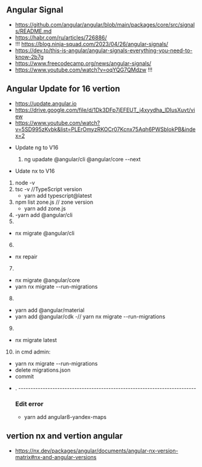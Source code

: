 ## Angular Signal
- https://github.com/angular/angular/blob/main/packages/core/src/signals/README.md
- https://habr.com/ru/articles/726886/
- !!! https://blog.ninja-squad.com/2023/04/26/angular-signals/
- https://dev.to/this-is-angular/angular-signals-everything-you-need-to-know-2b7g
- https://www.freecodecamp.org/news/angular-signals/
- https://www.youtube.com/watch?v=oqYQG7QMdzw !!!

## Angular Update for 16 vertion
- https://update.angular.io
- https://drive.google.com/file/d/1Dk3DFp7jEFEUT_j4xyydha_lDIusXuvt/view
- https://www.youtube.com/watch?v=5SD995zKvbk&list=PLErOmyzRKOCr07Kcnx75Aqh6PWSbIokPB&index=2

* Update ng to  V16 
  1.  ng upadate @angular/cli @angular/core --next

* Udate nx to V16
 1. node -v 
 2. tsc -v //TypeScript version
    - yarn  add typescript@latest
 3. npm list zone.js // zone version
    - yarn add zone.js
 4. 
    -yarn  add @angular/cli
 5. 
   - nx migrate  @angular/cli
 6. 
   - nx repair
 7. 
   - nx migrate @angular/core 
   - yarn nx migrate --run-migrations
 8. 
   - yarn add  @angular/material
   - yarn add @angular/cdk
   -// yarn nx migrate --run-migrations
  9. 
   - nx migrate latest

  10.  in cmd admin:
   -   yarn nx migrate --run-migrations
   -  delete migrations.json 
   -   commit 
 * . -------------------------------------------------------------------------  
   ### Edit error 
    - yarn add  angular8-yandex-maps

 ## vertion nx and vertion angular
 - https://nx.dev/packages/angular/documents/angular-nx-version-matrix#nx-and-angular-versions